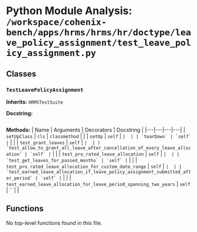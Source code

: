 # Python Module Analysis: `/workspace/cohenix-bench/apps/hrms/hrms/hr/doctype/leave_policy_assignment/test_leave_policy_assignment.py`

## Classes

### `TestLeavePolicyAssignment`
**Inherits:** `HRMSTestSuite`


**Docstring:**
```

```

**Methods:**
| Name | Arguments | Decorators | Docstring |
|---|---|---|---|
| `setUpClass` | `cls` | `classmethod` |  |
| `setUp` | `self` | `` |  |
| `tearDown` | `self` | `` |  |
| `test_grant_leaves` | `self` | `` |  |
| `test_allow_to_grant_all_leave_after_cancellation_of_every_leave_allocation` | `self` | `` |  |
| `test_pro_rated_leave_allocation` | `self` | `` |  |
| `test_get_leaves_for_passed_months` | `self` | `` |  |
| `test_pro_rated_leave_allocation_for_custom_date_range` | `self` | `` |  |
| `test_earned_leave_allocation_if_leave_policy_assignment_submitted_after_period` | `self` | `` |  |
| `test_earned_leave_allocation_for_leave_period_spanning_two_years` | `self` | `` |  |





## Functions

No top-level functions found in this file.
